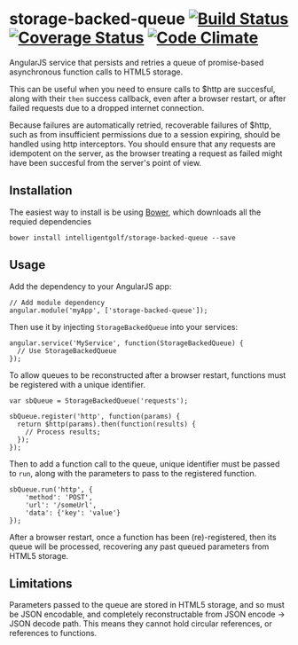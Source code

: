 storage-backed-queue [![Build Status](https://api.travis-ci.org/intelligentgolf/storage-backed-queue.png?branch=master)](https://travis-ci.org/intelligentgolf/storage-backed-queue) [![Coverage Status](https://coveralls.io/repos/intelligentgolf/storage-backed-queue/badge.png)](https://coveralls.io/r/intelligentgolf/storage-backed-queue) [![Code Climate](https://codeclimate.com/github/intelligentgolf/storage-backed-queue.png)](https://codeclimate.com/github/intelligentgolf/storage-backed-queue)
====================

AngularJS service that persists and retries a queue of promise-based asynchronous function calls to HTML5 storage.

This can be useful when you need to ensure calls to $http are succesful, along with their `then` success callback, even after a browser restart, or after failed requests due to a dropped internet connection.

Because failures are automatically retried, recoverable failures of $http, such as from insufficient permissions due to a session expiring, should be handled using http interceptors. You should ensure that any requests are idempotent on the server, as the browser treating a request as failed might have been succesful from the server's point of view.

Installation
------------

The easiest way to install is be using [Bower](http://bower.io/), which downloads all the requied dependencies

    bower install intelligentgolf/storage-backed-queue --save

Usage
-----

Add the dependency to your AngularJS app:

    // Add module dependency 
    angular.module('myApp', ['storage-backed-queue']);
    
Then use it by injecting `StorageBackedQueue` into your services:
    
    angular.service('MyService', function(StorageBackedQueue) {
      // Use StorageBackedQueue
    });
    
To allow queues to be reconstructed after a browser restart, functions must be registered with a unique identifier.

    var sbQueue = StorageBackedQueue('requests');
    
    sbQueue.register('http', function(params) {
      return $http(params).then(function(results) {
    	// Process results;
      });
    });
    
Then to add a function call to the queue, unique identifier must be passed to `run`, along with the parameters to pass to the registered function.
    
    sbQueue.run('http', {
    	'method': 'POST',
    	'url': '/someUrl',
    	'data': {'key': 'value'}
    });
    
After a browser restart, once a function has been (re)-registered, then its queue will be processed, recovering any past queued parameters from HTML5 storage.


Limitations
-----------

Parameters passed to the queue are stored in HTML5 storage, and so must be JSON encodable, and completely reconstructable from JSON encode -> JSON decode path. This means they cannot hold circular references, or references to functions.




